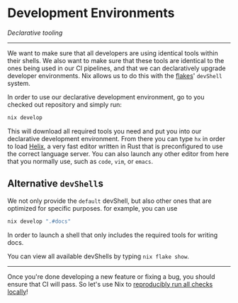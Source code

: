 # Development Environments
_Declarative tooling_

---

We want to make sure that all developers are using identical tools within their shells. We also want to make sure that these tools are identical to the ones being used in our CI pipelines, and that we can declaratively upgrade developer environments. Nix allows us to do this with the [flakes](https://nixos.wiki/wiki/Flakes)' `devShell` system.

In order to use our declarative development environment, go to you checked out repository and simply run:

```bash
nix develop
```

This will download all required tools you need and put you into our declarative development environment. From there you can type `hx` in order to load [Helix](https://helix-editor.com/), a very fast editor written in Rust that is preconfigured to use the correct language server. You can also launch any other editor from here that you normally use, such as `code`, `vim`, or `emacs`.

## Alternative `devShell`s

We not only provide the `default` devShell, but also other ones that are optimized for specific purposes. for example, you can use

```bash
nix develop ".#docs"
```

In order to launch a shell that only includes the required tools for writing docs.

You can view all available devShells by typing `nix flake show`.

---

Once you're done developing a new feature or fixing a bug, you should ensure that CI will pass. So let's use Nix to [reproducibly run all checks locally](./running-checks)!
